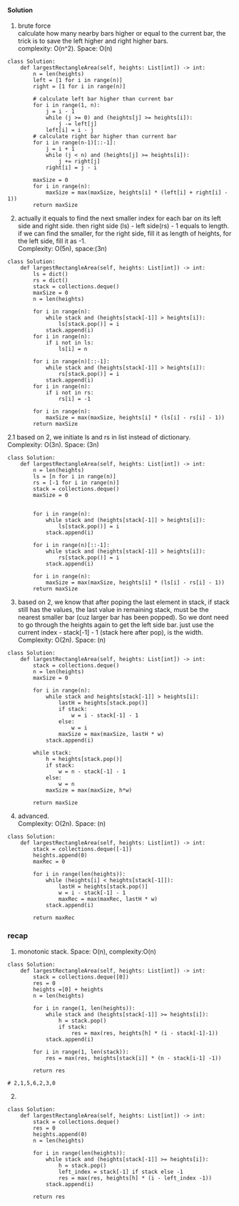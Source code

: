 #### Solution
1. brute force <br />
calculate how many nearby bars higher or equal to the current bar, the trick is to save the left higher and right higher bars. <br />
complexity: O(n^2). Space: O(n)
```
class Solution:
    def largestRectangleArea(self, heights: List[int]) -> int:
        n = len(heights)
        left = [1 for i in range(n)]
        right = [1 for i in range(n)]
        
        # calculate left bar higher than current bar
        for i in range(1, n):
            j = i - 1
            while (j >= 0) and (heights[j] >= heights[i]):
                j -= left[j]
            left[i] = i - j
        # calculate right bar higher than current bar 
        for i in range(n-1)[::-1]:
            j = i + 1
            while (j < n) and (heights[j] >= heights[i]):
                j += right[j]
            right[i] = j - i
            
        maxSize = 0
        for i in range(n):
            maxSize = max(maxSize, heights[i] * (left[i] + right[i] - 1))
        return maxSize  
```
2. actually it equals to find the next smaller index for each bar on its left side and right side. then right side (ls) - left side(rs) - 1 equals to length. if we can find the smaller, for the right side, fill it as length of heights, for the left side, fill it as -1. <br />
Complexity: O(5n), space:(3n)
```
class Solution:
    def largestRectangleArea(self, heights: List[int]) -> int:
        ls = dict()
        rs = dict()
        stack = collections.deque()
        maxSize = 0
        n = len(heights)
        
        for i in range(n):
            while stack and (heights[stack[-1]] > heights[i]):
                ls[stack.pop()] = i
            stack.append(i)
        for i in range(n):
            if i not in ls:
                ls[i] = n

        for i in range(n)[::-1]:
            while stack and (heights[stack[-1]] > heights[i]):
                rs[stack.pop()] = i
            stack.append(i)
        for i in range(n):
            if i not in rs:
                rs[i] = -1
        
        for i in range(n):
            maxSize = max(maxSize, heights[i] * (ls[i] - rs[i] - 1))
        return maxSize
```
2.1
based on 2, we initiate ls and rs in list instead of dictionary. <br />
Complexity: O(3n). Space: (3n)
```
class Solution:
    def largestRectangleArea(self, heights: List[int]) -> int:
        n = len(heights)
        ls = [n for i in range(n)]
        rs = [-1 for i in range(n)]
        stack = collections.deque()
        maxSize = 0
        
        
        for i in range(n):
            while stack and (heights[stack[-1]] > heights[i]):
                ls[stack.pop()] = i
            stack.append(i)

        for i in range(n)[::-1]:
            while stack and (heights[stack[-1]] > heights[i]):
                rs[stack.pop()] = i
            stack.append(i)
        
        for i in range(n):
            maxSize = max(maxSize, heights[i] * (ls[i] - rs[i] - 1))
        return maxSize
```
3. based on 2, we know that after poping the last element in stack, if stack still has the values, the last value in remaining stack, must be the nearest smaller bar (cuz larger bar has been popped). So we dont need to go through the heights again to get the left side bar. just use the current index - stack[-1] - 1 (stack here after pop), is the width. <br />
Complexity: O(2n). Space: (n)
```
class Solution:
    def largestRectangleArea(self, heights: List[int]) -> int:
        stack = collections.deque()
        n = len(heights)
        maxSize = 0
        
        for i in range(n):
            while stack and heights[stack[-1]] > heights[i]:
                lastH = heights[stack.pop()]
                if stack:
                    w = i - stack[-1] - 1
                else:
                    w = i
                maxSize = max(maxSize, lastH * w)
            stack.append(i)
        
        while stack:
            h = heights[stack.pop()]
            if stack:
                w = n - stack[-1] - 1
            else:
                w = n
            maxSize = max(maxSize, h*w)
            
        return maxSize
```
4. advanced. <br />
Complexity: O(2n). Space: (n)
```
class Solution:
    def largestRectangleArea(self, heights: List[int]) -> int:
        stack = collections.deque([-1])
        heights.append(0)
        maxRec = 0
        
        for i in range(len(heights)):
            while (heights[i] < heights[stack[-1]]):
                lastH = heights[stack.pop()]
                w = i - stack[-1] - 1
                maxRec = max(maxRec, lastH * w)
            stack.append(i)
            
        return maxRec
```

### recap
1. monotonic stack. Space: O(n), complexity:O(n)
```
class Solution:
    def largestRectangleArea(self, heights: List[int]) -> int:
        stack = collections.deque([0])
        res = 0
        heights =[0] + heights
        n = len(heights)
        
        for i in range(1, len(heights)):
            while stack and (heights[stack[-1]] >= heights[i]):
                h = stack.pop()
                if stack:
                    res = max(res, heights[h] * (i - stack[-1]-1))
            stack.append(i)

        for i in range(1, len(stack)):
            res = max(res, heights[stack[i]] * (n - stack[i-1] -1))

        return res
                    
# 2,1,5,6,2,3,0
```
2.
```
class Solution:
    def largestRectangleArea(self, heights: List[int]) -> int:
        stack = collections.deque()
        res = 0
        heights.append(0)
        n = len(heights)
        
        for i in range(len(heights)):
            while stack and (heights[stack[-1]] >= heights[i]):
                h = stack.pop()
                left_index = stack[-1] if stack else -1
                res = max(res, heights[h] * (i - left_index -1))
            stack.append(i)

        return res
```
